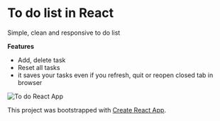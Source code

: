 # To do list in React
Simple, clean and responsive to do list

**Features**
 * Add, delete task
 * Reset all tasks
 * it saves your tasks even if you refresh, quit or reopen closed tab in browser

![To do React App](https://repository-images.githubusercontent.com/243754418/920f0200-5c69-11ea-8b31-3a2e4a82799f)

This project was bootstrapped with [Create React App](https://github.com/facebook/create-react-app).

